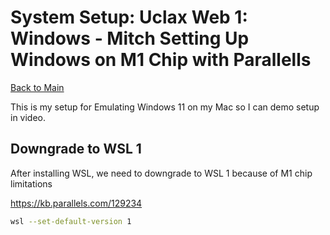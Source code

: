 # System Setup: Uclax Web 1: Windows - Mitch Setting Up Windows on M1 Chip with Parallells

[Back to Main](../SETUP.md)

This is my setup for Emulating Windows 11 on my Mac so I can demo setup in video.

## Downgrade to WSL 1

After installing WSL, we need to downgrade to WSL 1 because of M1 chip limitations

https://kb.parallels.com/129234

```bash
wsl --set-default-version 1
```
